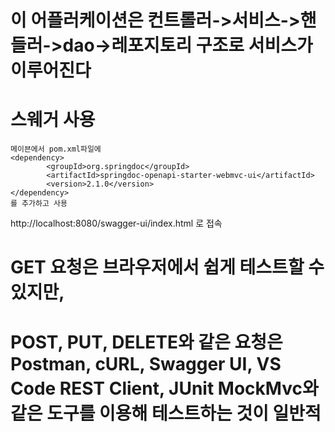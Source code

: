 # 이 어플러케이션은 컨트롤러->서비스->핸들러->dao->레포지토리 구조로 서비스가 이루어진다

# 스웨거 사용
    메이븐에서 pom.xml파일에 	
    <dependency>
			<groupId>org.springdoc</groupId>
			<artifactId>springdoc-openapi-starter-webmvc-ui</artifactId>
			<version>2.1.0</version>
	</dependency>
    를 추가하고 사용

   http://localhost:8080/swagger-ui/index.html 로 접속

   
# GET 요청은 브라우저에서 쉽게 테스트할 수 있지만,
# POST, PUT, DELETE와 같은 요청은 Postman, cURL, Swagger UI, VS Code REST Client, JUnit MockMvc와 같은 도구를 이용해 테스트하는 것이 일반적

